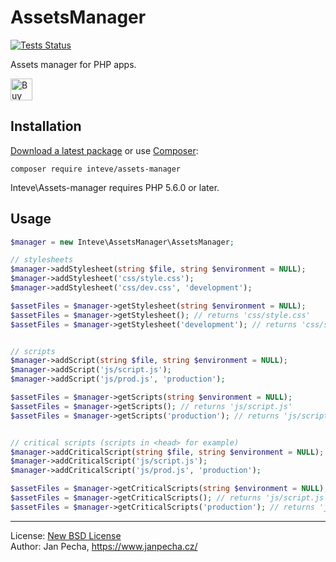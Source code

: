 
# AssetsManager

[![Tests Status](https://github.com/inteve/assets-manager/workflows/Tests/badge.svg)](https://github.com/inteve/assets-manager/actions)

Assets manager for PHP apps.

<a href="https://www.paypal.me/janpecha/5eur"><img src="https://buymecoffee.intm.org/img/button-paypal-white.png" alt="Buy me a coffee" height="35"></a>


## Installation

[Download a latest package](https://github.com/inteve/assets-manager/releases) or use [Composer](http://getcomposer.org/):

```
composer require inteve/assets-manager
```

Inteve\Assets-manager requires PHP 5.6.0 or later.


## Usage

``` php
$manager = new Inteve\AssetsManager\AssetsManager;

// stylesheets
$manager->addStylesheet(string $file, string $environment = NULL);
$manager->addStylesheet('css/style.css');
$manager->addStylesheet('css/dev.css', 'development');

$assetFiles = $manager->getStylesheet(string $environment = NULL);
$assetFiles = $manager->getStylesheet(); // returns 'css/style.css'
$assetFiles = $manager->getStylesheet('development'); // returns 'css/style.css' & 'css/dev.css'


// scripts
$manager->addScript(string $file, string $environment = NULL);
$manager->addScript('js/script.js');
$manager->addScript('js/prod.js', 'production');

$assetFiles = $manager->getScripts(string $environment = NULL);
$assetFiles = $manager->getScripts(); // returns 'js/script.js'
$assetFiles = $manager->getScripts('production'); // returns 'js/script.js' & 'js/prod.js'


// critical scripts (scripts in <head> for example)
$manager->addCriticalScript(string $file, string $environment = NULL);
$manager->addCriticalScript('js/script.js');
$manager->addCriticalScript('js/prod.js', 'production');

$assetFiles = $manager->getCriticalScripts(string $environment = NULL);
$assetFiles = $manager->getCriticalScripts(); // returns 'js/script.js'
$assetFiles = $manager->getCriticalScripts('production'); // returns 'js/script.js' & 'js/prod.js'
```

------------------------------

License: [New BSD License](license.md)
<br>Author: Jan Pecha, https://www.janpecha.cz/
